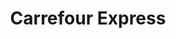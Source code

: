 ---
title: "Carrefour Express"
url: /mazieres-en-gatine/carrefour-express-place-des-marronniers/
shop: Lebensmittel
---